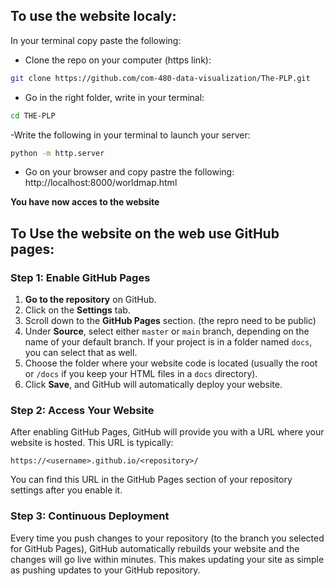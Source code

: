 ## To use the website localy:

In your terminal copy paste the following:

- Clone the repo on your computer (https link):
```bash
git clone https://github.com/com-480-data-visualization/The-PLP.git
```
- Go in the right folder, write in your terminal:
```bash
cd THE-PLP
```
-Write the following in your terminal to launch your server:
```bash
python -m http.server
```
- Go on your browser and copy pastre the following: http://localhost:8000/worldmap.html

**You have now acces to the website**



## To Use the website on the web use GitHub pages:

### Step 1: Enable GitHub Pages
1. **Go to the repository** on GitHub.
2. Click on the **Settings** tab.
3. Scroll down to the **GitHub Pages** section. (the repro need to be public)
4. Under **Source**, select either `master` or `main` branch, depending on the name of your default branch. If your project is in a folder named `docs`, you can select that as well.
5. Choose the folder where your website code is located (usually the root or `/docs` if you keep your HTML files in a `docs` directory).
6. Click **Save**, and GitHub will automatically deploy your website.

### Step 2: Access Your Website
After enabling GitHub Pages, GitHub will provide you with a URL where your website is hosted. This URL is typically:
```
https://<username>.github.io/<repository>/
```
You can find this URL in the GitHub Pages section of your repository settings after you enable it.

### Step 3: Continuous Deployment
Every time you push changes to your repository (to the branch you selected for GitHub Pages), GitHub automatically rebuilds your website and the changes will go live within minutes. This makes updating your site as simple as pushing updates to your GitHub repository.
